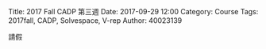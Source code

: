 Title: 2017 Fall CADP 第三週 
Date: 2017-09-29 12:00
Category: Course
Tags: 2017fall, CADP, Solvespace, V-rep
Author: 40023139

請假

<!-- PELICAN_END_SUMMARY -->

